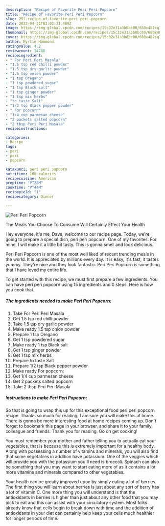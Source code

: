 ```yaml
---
description: "Recipe of Favorite Peri Peri Popcorn"
title: "Recipe of Favorite Peri Peri Popcorn"
slug: 251-recipe-of-favorite-peri-peri-popcorn
date: 2022-04-21T02:02:31.489Z
image: https://img-global.cpcdn.com/recipes/15c32e31a3b8bc00/680x482cq70/peri-peri-popcorn-recipe-main-photo.jpg
thumbnail: https://img-global.cpcdn.com/recipes/15c32e31a3b8bc00/680x482cq70/peri-peri-popcorn-recipe-main-photo.jpg
cover: https://img-global.cpcdn.com/recipes/15c32e31a3b8bc00/680x482cq70/peri-peri-popcorn-recipe-main-photo.jpg
author: Myrtie Hammond
ratingvalue: 4.2
reviewcount: 14788
recipeingredient:
- " For Peri Peri Masala"
- "1.5 tsp red chilli powder"
- "1.5 tsp dry garlic powder"
- "1.5 tsp onion powder"
- "1 tsp Oregano"
- "1 tsp powdered sugar"
- "1 tsp Black salt"
- "1 tsp ginger powder"
- "1 tsp mix herbs"
- "to taste Salt"
- "1/2 tsp Black pepper powder"
- " For popcorn"
- "1/4 cup parmesan cheese"
- "2 packets salted popcorn"
- "2 tbsp Peri Peri Masala"
recipeinstructions:

categories:
- Recipe
tags:
- peri
- peri
- popcorn

katakunci: peri peri popcorn 
nutrition: 160 calories
recipecuisine: American
preptime: "PT28M"
cooktime: "PT44M"
recipeyield: "1"
recipecategory: Dinner

---
```



![Peri Peri Popcorn](https://img-global.cpcdn.com/recipes/15c32e31a3b8bc00/680x482cq70/peri-peri-popcorn-recipe-main-photo.jpg)

The Meals You Choose To Consume Will Certainly Effect Your Health

Hey everyone, it's me, Dave, welcome to our recipe page. Today, we're going to prepare a special dish, peri peri popcorn. One of my favorites. For mine, I will make it a little bit tasty. This is gonna smell and look delicious.



Peri Peri Popcorn is one of the most well liked of recent trending meals in the world. It is appreciated by millions every day. It is easy, it's fast, it tastes yummy. They're nice and they look fantastic. Peri Peri Popcorn is something that I have loved my entire life.


To get started with this recipe, we must first prepare a few ingredients. You can have peri peri popcorn using 15 ingredients and 0 steps. Here is how you cook that.

<!--inarticleads1-->

##### The ingredients needed to make Peri Peri Popcorn:

1. Take  For Peri Peri Masala
1. Get 1.5 tsp red chilli powder
1. Take 1.5 tsp dry garlic powder
1. Make ready 1.5 tsp onion powder
1. Prepare 1 tsp Oregano
1. Get 1 tsp powdered sugar
1. Make ready 1 tsp Black salt
1. Get 1 tsp ginger powder
1. Get 1 tsp mix herbs
1. Prepare to taste Salt
1. Prepare 1/2 tsp Black pepper powder
1. Make ready  For popcorn:
1. Get 1/4 cup parmesan cheese
1. Get 2 packets salted popcorn
1. Take 2 tbsp Peri Peri Masala




<!--inarticleads2-->

##### Instructions to make Peri Peri Popcorn:





So that is going to wrap this up for this exceptional food peri peri popcorn recipe. Thanks so much for reading. I am sure you will make this at home. There is gonna be more interesting food at home recipes coming up. Don't forget to bookmark this page in your browser, and share it to your family, colleague and friends. Thank you for reading. Go on get cooking!

You must remember your mother and father telling you to actually eat your vegetables, that is because this is extremely important for a healthy body. Along with possessing a number of vitamins and minerals, you will also find that some vegetables in addition have potassium. One of the veggies which will provide you with the potassium you'll need is broccoli. Spinach can also be something that you may want to start eating more of as it contains a lot more vitamins and minerals compared to other vegetables.

Your health can be greatly improved upon by simply eating a lot of berries. The first thing you will learn about berries is just about any sort of berry has a lot of vitamin C. One more thing you will understand is that the antioxidants in berries is higher than just about any other food that you may pick to eat and this can assist with your circulatory system. Most folks already know that cells begin to break down with time and the addition of antioxidants in your diet can certainly help keep your cells much healthier for longer periods of time.

